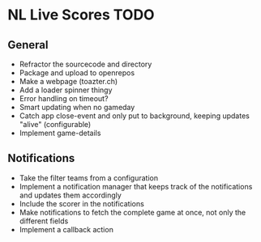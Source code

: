 NL Live Scores TODO
===================

General
-------
* Refractor the sourcecode and directory
* Package and upload to openrepos
* Make a webpage (toazter.ch)
* Add a loader spinner thingy
* Error handling on timeout?
* Smart updating when no gameday
* Catch app close-event and only put to background, keeping updates "alive"
  (configurable)
* Implement game-details

Notifications
-------------
* Take the filter teams from a configuration
* Implement a notification manager that keeps track of the notifications and
  updates them accordingly
* Include the scorer in the notifications
* Make notifications to fetch the complete game at once, not only the different
  fields
* Implement a callback action


